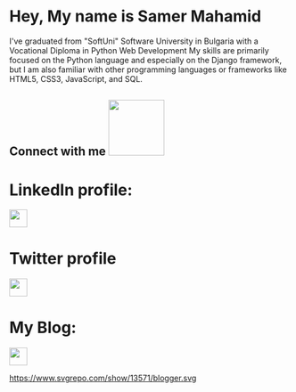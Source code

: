# Hey, My name is Samer Mahamid

I've graduated from "SoftUni" Software University in Bulgaria with a Vocational Diploma in Python Web Development
My skills are primarily focused on the Python language and especially on the Django framework, but I am also familiar with other programming languages or frameworks like HTML5, CSS3, JavaScript, and SQL.


<h2> Connect with me <img src='https://raw.githubusercontent.com/ShahriarShafin/ShahriarShafin/main/Assets/handshake.gif' width="100px"> </h2>

# LinkedIn profile:

<a href = 'www.linkedin.com/in/samer-mahamid-6160261a6m'> <img width = '32px' align= 'center' src="https://raw.githubusercontent.com/rahulbanerjee26/githubAboutMeGenerator/main/icons/linked-in-alt.svg"/></a> 

# Twitter profile

<a href = 'https://www.twitter.com/Nsamer_mahamid'> <img width = '32px' align= 'center' src="https://raw.githubusercontent.com/rahulbanerjee26/githubAboutMeGenerator/main/icons/twitter.svg"/></a> 



# My Blog:

<a href = 'https://sammy-code.com'> <img width = '32px' align= 'center' src="https://www.svgrepo.com/show/13571/blogger.svg"/></a> 





https://www.svgrepo.com/show/13571/blogger.svg
